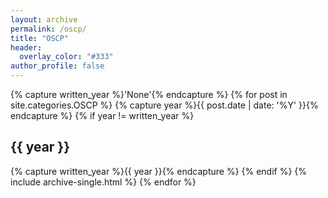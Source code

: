```yaml
---
layout: archive
permalink: /oscp/
title: "OSCP"
header:
  overlay_color: "#333"
author_profile: false
---
```


{% capture written_year %}'None'{% endcapture %}
{% for post in site.categories.OSCP %}
{% capture year %}{{ post.date | date: '%Y' }}{% endcapture %}
{% if year != written_year %}
<h2 id="{{ year | slugify }}" class="archive__subtitle">{{ year }}</h2>
{% capture written_year %}{{ year }}{% endcapture %}
{% endif %}
{% include archive-single.html %}
{% endfor %}
